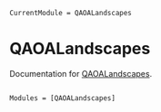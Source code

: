 ```@meta
CurrentModule = QAOALandscapes
```

# QAOALandscapes

Documentation for [QAOALandscapes](https://github.com/RaimelMedina/QAOALandscapes.jl).

```@index
```

```@autodocs
Modules = [QAOALandscapes]
```